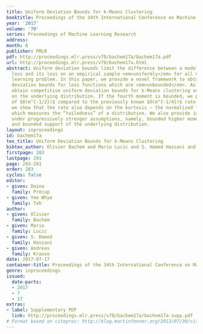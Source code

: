 ```yaml
---
title: Uniform Deviation Bounds for k-Means Clustering
booktitle: Proceedings of the 34th International Conference on Machine Learning
year: '2017'
volume: '70'
series: Proceedings of Machine Learning Research
address: 
month: 0
publisher: PMLR
pdf: http://proceedings.mlr.press/v70/bachem17a/bachem17a.pdf
url: http://proceedings.mlr.press/v70/bachem17a.html
abstract: Uniform deviation bounds limit the difference between a model’s expected
  loss and its loss on an empirical sample <em>uniformly</em> for all models in a
  learning problem. In this paper, we provide a novel framework to obtain uniform
  deviation bounds for loss functions which are <em>unbounded</em>. As a result, we
  obtain competitive uniform deviation bounds for k-Means clustering under weak assumptions
  on the underlying distribution. If the fourth moment is bounded, we prove a rate
  of $O(m^{-1/2})$ compared to the previously known $O(m^{-1/4})$ rate. Furthermore,
  we show that the rate also depends on the kurtosis – the normalized fourth moment
  which measures the “tailedness” of a distribution. We also provide improved rates
  under progressively stronger assumptions, namely, bounded higher moments, subgaussianity
  and bounded support of the underlying distribution.
layout: inproceedings
id: bachem17a
tex_title: Uniform Deviation Bounds for k-Means Clustering
bibtex_author: Olivier Bachem and Mario Lucic and S. Hamed Hassani and Andreas Krause
firstpage: 283
lastpage: 291
page: 283-291
order: 283
cycles: false
editor:
- given: Doina
  family: Precup
- given: Yee Whye
  family: Teh
author:
- given: Olivier
  family: Bachem
- given: Mario
  family: Lucic
- given: S. Hamed
  family: Hassani
- given: Andreas
  family: Krause
date: 2017-07-17
container-title: Proceedings of the 34th International Conference on Machine Learning
genre: inproceedings
issued:
  date-parts:
  - 2017
  - 7
  - 17
extras:
- label: Supplementary PDF
  link: http://proceedings.mlr.press/v70/bachem17a/bachem17a-supp.pdf
# Format based on citeproc: http://blog.martinfenner.org/2013/07/30/citeproc-yaml-for-bibliographies/
---
```

